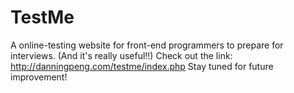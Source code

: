 # TestMe
A online-testing website for front-end programmers to prepare for interviews. (And it's really useful!!)
    Check out the link: http://danningpeng.com/testme/index.php
    Stay tuned for future improvement!
